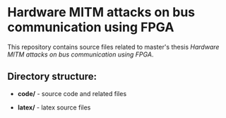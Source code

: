 # Hardware MITM attacks on bus communication using FPGA

This repository contains source files related to master's thesis _Hardware MITM attacks on bus communication using FPGA_.

## Directory structure:

* **code/** - source code and related files

* **latex/** - latex source files
